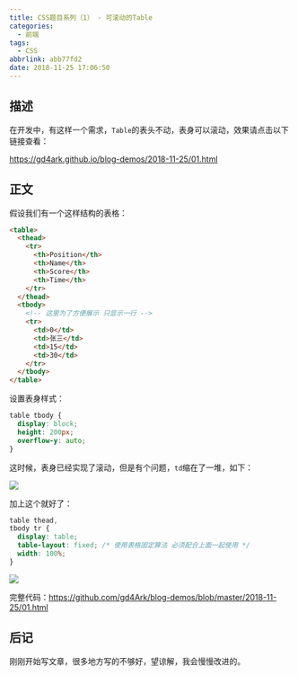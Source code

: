 ```yaml
---
title: CSS题目系列（1） - 可滚动的Table
categories:
  - 前端
tags:
  - CSS
abbrlink: abb77fd2
date: 2018-11-25 17:06:50
---
```


## 描述

在开发中，有这样一个需求，`Table`的表头不动，表身可以滚动，效果请点击以下链接查看：

https://gd4ark.github.io/blog-demos/2018-11-25/01.html

## 正文

假设我们有一个这样结构的表格：

```html
<table>
  <thead>
    <tr>
      <th>Position</th>
      <th>Name</th>
      <th>Score</th>
      <th>Time</th>
    </tr>
  </thead>
  <tbody>
    <!-- 这里为了方便展示 只显示一行 -->
    <tr>
      <td>0</td>
      <td>张三</td>
      <td>15</td>
      <td>30</td>
    </tr>
  </tbody>
</table>
```

设置表身样式：

```css
table tbody {
  display: block;
  height: 200px;
  overflow-y: auto;
}
```

这时候，表身已经实现了滚动，但是有个问题，`td`缩在了一堆，如下：

![](https://gd4ark-1258805822.cos.ap-guangzhou.myqcloud.com/images/006mS5wEgy1fxkejbopq1j30e907c0sp.jpg)

加上这个就好了：

```css
table thead,
tbody tr {
  display: table;
  table-layout: fixed; /* 使用表格固定算法 必须配合上面一起使用 */
  width: 100%;
}
```

![](https://gd4ark-1258805822.cos.ap-guangzhou.myqcloud.com/images/006mS5wEgy1fxkejbopq1j30e907c0sp.jpg)

完整代码：https://github.com/gd4Ark/blog-demos/blob/master/2018-11-25/01.html

## 后记

刚刚开始写文章，很多地方写的不够好，望谅解，我会慢慢改进的。
